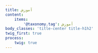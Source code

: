 ```yaml
---
title: آموزش
content:
    items:  
        '@taxonomy.tag': آموزش
body_classes: 'title-center title-h1h2'
twig_first: true
process:
    twig: true
---
```

